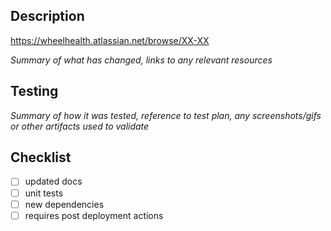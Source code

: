 ## Description
https://wheelhealth.atlassian.net/browse/XX-XX

*Summary of what has changed, links to any relevant resources*

## Testing
*Summary of how it was tested, reference to test plan, any screenshots/gifs or other artifacts used to validate*

## Checklist
- [ ] updated docs
- [ ] unit tests
- [ ] new dependencies
- [ ] requires post deployment actions
